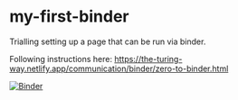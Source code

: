 # my-first-binder
Trialling setting up a page that can be run via binder. 

Following instructions here: https://the-turing-way.netlify.app/communication/binder/zero-to-binder.html

[![Binder](https://mybinder.org/badge_logo.svg)](https://mybinder.org/v2/gh/drsimonmartin/my-first-binder/HEAD)
